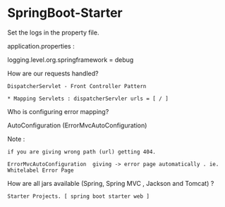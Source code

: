 # SpringBoot-Starter

Set the logs in the property file.


application.properties :

logging.level.org.springframework = debug



How are our requests handled?

	DispatcherServlet - Front Controller Pattern
	
	* Mapping Servlets : dispatcherServler urls = [ / ]
	

	


Who is configuring error mapping?

AutoConfiguration (ErrorMvcAutoConfiguration)

Note :

	if you are giving wrong path (url) getting 404.
	
	ErrorMvcAutoConfiguration  giving -> error page automatically . ie. Whitelabel Error Page


How are all jars available (Spring, Spring MVC , Jackson and Tomcat) ?

	Starter Projects. [ spring boot starter web ]
